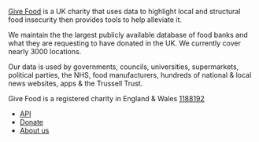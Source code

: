 [Give Food](https://www.givefood.org.uk) is a UK charity that uses data to highlight local and structural food insecurity then provides tools to help alleviate it.

We maintain the the largest publicly available database of food banks and what they are requesting to have donated in the UK. We currently cover nearly 3000 locations.

Our data is used by governments, councils, universities, supermarkets, political parties, the NHS, food manufacturers, hundreds of national & local news websites, apps & the Trussell Trust.

Give Food is a registered charity in England & Wales [1188192](https://register-of-charities.charitycommission.gov.uk/charity-details/?regid=1188192&subid=0)

* [API](https://www.givefood.org.uk/api/)
* [Donate](https://www.givefood.org.uk/donate/)
* [About us](https://www.givefood.org.uk/about-us/)

